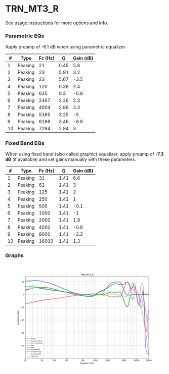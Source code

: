 # TRN_MT3_R
See [usage instructions](https://github.com/jaakkopasanen/AutoEq#usage) for more options and info.

### Parametric EQs
Apply preamp of -6.1 dB when using parametric equalizer.

|   # | Type    |   Fc (Hz) |    Q |   Gain (dB) |
|-----|---------|-----------|------|-------------|
|   1 | Peaking |        21 | 0.45 |         5.8 |
|   2 | Peaking |        23 | 5.91 |         3.2 |
|   3 | Peaking |        23 | 5.67 |        -3.5 |
|   4 | Peaking |       120 | 0.38 |         2.4 |
|   5 | Peaking |       635 | 0.3  |        -0.8 |
|   6 | Peaking |      2467 | 2.26 |         2.3 |
|   7 | Peaking |      4004 | 2.86 |         3.3 |
|   8 | Peaking |      5385 | 3.25 |        -5   |
|   9 | Peaking |      6186 | 3.46 |        -8.8 |
|  10 | Peaking |      7284 | 2.84 |         3   |

### Fixed Band EQs
When using fixed band (also called graphic) equalizer, apply preamp of **-7.3 dB** (if available) and set gains manually with these parameters.

|   # | Type    |   Fc (Hz) |    Q |   Gain (dB) |
|-----|---------|-----------|------|-------------|
|   1 | Peaking |        31 | 1.41 |         6.6 |
|   2 | Peaking |        62 | 1.41 |         3   |
|   3 | Peaking |       125 | 1.41 |         2   |
|   4 | Peaking |       250 | 1.41 |         1   |
|   5 | Peaking |       500 | 1.41 |        -0.1 |
|   6 | Peaking |      1000 | 1.41 |        -1   |
|   7 | Peaking |      2000 | 1.41 |         1.9 |
|   8 | Peaking |      4000 | 1.41 |        -0.8 |
|   9 | Peaking |      8000 | 1.41 |        -3.2 |
|  10 | Peaking |     16000 | 1.41 |         1.3 |

### Graphs
![](./TRN_MT3_R.png)
